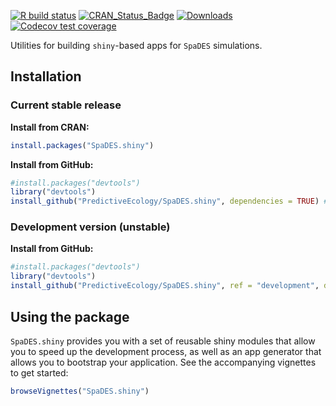 <!-- badges: start -->
[![R build status](https://github.com/PredictiveEcology/SpaDES.shiny/workflows/R-CMD-check/badge.svg)](https://github.com/PredictiveEcology/SpaDES.shiny/actions)
[![CRAN_Status_Badge](http://www.r-pkg.org/badges/version/SpaDES.shiny)](https://cran.r-project.org/package=SpaDES.shiny)
[![Downloads](http://cranlogs.r-pkg.org/badges/grand-total/SpaDES.shiny)](https://cran.r-project.org/package=SpaDES.shiny)
[![Codecov test coverage](https://codecov.io/gh/PredictiveEcology/SpaDES.shiny/branch/master/graph/badge.svg)](https://app.codecov.io/gh/PredictiveEcology/SpaDES.shiny?branch=master)
<!-- badges: end -->

Utilities for building `shiny`-based apps for `SpaDES` simulations.

## Installation

### Current stable release

**Install from CRAN:**

```r
install.packages("SpaDES.shiny")
```

**Install from GitHub:**

```r
#install.packages("devtools")
library("devtools")
install_github("PredictiveEcology/SpaDES.shiny", dependencies = TRUE) # stable
```

### Development version (unstable)

**Install from GitHub:**

```r
#install.packages("devtools")
library("devtools")
install_github("PredictiveEcology/SpaDES.shiny", ref = "development", dependencies = TRUE) # unstable
```

## Using the package

`SpaDES.shiny` provides you with a set of reusable shiny modules that allow you to speed up the development process, as well as an app generator that allows you to bootstrap your application.
See the accompanying vignettes to get started:

```r
browseVignettes("SpaDES.shiny")
```
